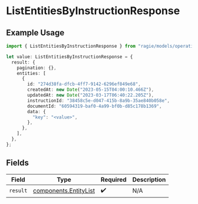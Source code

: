 # ListEntitiesByInstructionResponse

## Example Usage

```typescript
import { ListEntitiesByInstructionResponse } from "ragie/models/operations";

let value: ListEntitiesByInstructionResponse = {
  result: {
    pagination: {},
    entities: [
      {
        id: "274d38fa-dfcb-4ff7-9142-6296ef849e68",
        createdAt: new Date("2023-05-15T04:00:10.466Z"),
        updatedAt: new Date("2023-03-17T06:40:22.205Z"),
        instructionId: "38458c5e-d047-415b-8a9b-35ae840b058e",
        documentId: "60594319-baf0-4a99-bf0b-d85c178b1369",
        data: {
          "key": "<value>",
        },
      },
    ],
  },
};
```

## Fields

| Field                                                          | Type                                                           | Required                                                       | Description                                                    |
| -------------------------------------------------------------- | -------------------------------------------------------------- | -------------------------------------------------------------- | -------------------------------------------------------------- |
| `result`                                                       | [components.EntityList](../../models/components/entitylist.md) | :heavy_check_mark:                                             | N/A                                                            |